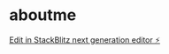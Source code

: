 # aboutme

[Edit in StackBlitz next generation editor ⚡️](https://stackblitz.com/~/github.com/rayne09/aboutme)